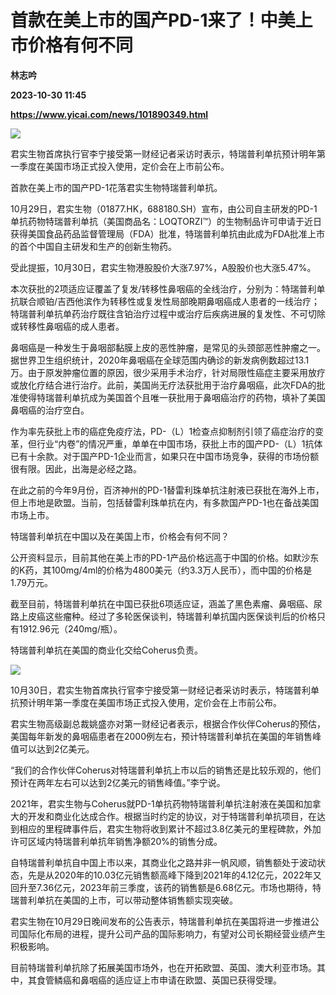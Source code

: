 # 首款在美上市的国产PD-1来了！中美上市价格有何不同
**林志吟**

**2023-10-30 11:45**

**https://www.yicai.com/news/101890349.html**

![](https://imgcdn.yicai.com/uppics/slides/2023/10/36b2015cb7b113dd2555dbf3cff53a9b.jpg)

君实生物首席执行官李宁接受第一财经记者采访时表示，特瑞普利单抗预计明年第一季度在美国市场正式投入使用，定价会在上市前公布。

首款在美上市的国产PD-1花落君实生物特瑞普利单抗。

10月29日，君实生物（01877.HK，688180.SH）宣布，由公司自主研发的PD-1单抗药物特瑞普利单抗（美国商品名：LOQTORZI™）的生物制品许可申请于近日获得美国食品药品监督管理局（FDA）批准，特瑞普利单抗由此成为FDA批准上市的首个中国自主研发和生产的创新生物药。

受此提振，10月30日，君实生物港股股价大涨7.97%，A股股价也大涨5.47%。

本次获批的2项适应证覆盖了复发/转移性鼻咽癌的全线治疗，分别为：特瑞普利单抗联合顺铂/吉西他滨作为转移性或复发性局部晚期鼻咽癌成人患者的一线治疗；特瑞普利单抗单药治疗既往含铂治疗过程中或治疗后疾病进展的复发性、不可切除或转移性鼻咽癌的成人患者。

鼻咽癌是一种发生于鼻咽部黏膜上皮的恶性肿瘤，是常见的头颈部恶性肿瘤之一。据世界卫生组织统计，2020年鼻咽癌在全球范围内确诊的新发病例数超过13.1万。由于原发肿瘤位置的原因，很少采用手术治疗，针对局限性癌症主要采用放疗或放化疗结合进行治疗。此前，美国尚无疗法获批用于治疗鼻咽癌，此次FDA的批准使得特瑞普利单抗成为美国首个且唯一获批用于鼻咽癌治疗的药物，填补了美国鼻咽癌的治疗空白。

作为率先获批上市的癌症免疫疗法，PD-（L）1检查点抑制剂引领了癌症治疗的变革，但行业“内卷”的情况严重，单单在中国市场，获批上市的国产PD-（L）1抗体已有十余款。对于国产PD-1企业而言，如果只在中国市场竞争，获得的市场份额很有限。因此，出海是必经之路。

在此之前的今年9月份，百济神州的PD-1替雷利珠单抗注射液已获批在海外上市，但上市地是欧盟。当前，包括替雷利珠单抗在内，有多款国产PD-1也在备战美国市场上市。

特瑞普利单抗在中国以及在美国上市，价格会有何不同？

公开资料显示，目前其他在美上市的PD-1产品价格远高于中国的价格。如默沙东的K药，其100mg/4ml的价格为4800美元（约3.3万人民币），而中国的价格是1.79万元。

截至目前，特瑞普利单抗在中国已获批6项适应证，涵盖了黑色素瘤、鼻咽癌、尿路上皮癌这些瘤种。经过了多轮医保谈判，特瑞普利单抗国内医保谈判后的价格只有1912.96元（240mg/瓶）。

特瑞普利单抗在美国的商业化交给Coherus负责。

![](https://imgcdn.yicai.com/uppics/images/2023/10/d5c50d55a70aedf3754882a1cc331b60.jpg)

10月30日，君实生物首席执行官李宁接受第一财经记者采访时表示，特瑞普利单抗预计明年第一季度在美国市场正式投入使用，定价会在上市前公布。

君实生物高级副总裁姚盛亦对第一财经记者表示，根据合作伙伴Coherus的预估，美国每年新发的鼻咽癌患者在2000例左右，预计特瑞普利单抗在美国的年销售峰值可以达到2亿美元。

“我们的合作伙伴Coherus对特瑞普利单抗上市以后的销售还是比较乐观的，他们预计在两年左右可以达到2亿美元的销售峰值。”李宁说。

2021年，君实生物与Coherus就PD-1单抗药物特瑞普利单抗注射液在美国和加拿大的开发和商业化达成合作。根据当时约定的协议，对于特瑞普利单抗项目，在达到相应的里程碑事件后，君实生物将收到累计不超过3.8亿美元的里程碑款，外加许可区域内特瑞普利单抗年销售净额20%的销售分成。

自特瑞普利单抗自中国上市以来，其商业化之路并非一帆风顺，销售额处于波动状态，先是从2020年的10.03亿元销售额高峰下降到2021年的4.12亿元，2022年又回升至7.36亿元，2023年前三季度，该药的销售额是6.68亿元。市场也期待，特瑞普利单抗在美国的上市，可以带动整体销售额实现突破。

君实生物在10月29日晚间发布的公告表示，特瑞普利单抗在美国将进一步推进公司国际化布局的进程，提升公司产品的国际影响力，有望对公司长期经营业绩产生积极影响。

目前特瑞普利单抗除了拓展美国市场外，也在开拓欧盟、英国、澳大利亚市场。其中，其食管鳞癌和鼻咽癌的适应证上市申请在欧盟、英国已获得受理。